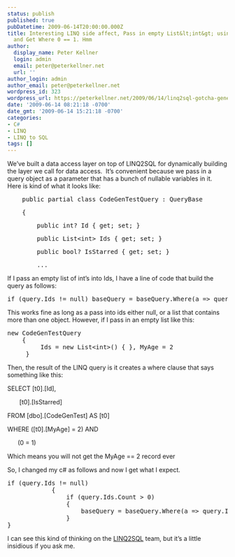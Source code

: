 ```yaml
---
status: publish
published: true
pubDatetime: 2009-06-14T20:00:00.000Z
title: Interesting LINQ side affect, Pass in empty List&lt;int&gt; using Contains
  and Get Where 0 == 1. Hmm
author:
  display_name: Peter Kellner
  login: admin
  email: peter@peterkellner.net
  url: ''
author_login: admin
author_email: peter@peterkellner.net
wordpress_id: 323
wordpress_url: https://peterkellner.net/2009/06/14/linq2sql-gotcha-generic-list/
date: '2009-06-14 08:21:18 -0700'
date_gmt: '2009-06-14 15:21:18 -0700'
categories:
- C#
- LINQ
- LINQ to SQL
tags: []
---
```

<p>We’ve built a data access layer on top of LINQ2SQL for dynamically building the layer we call for data access.&#160; It’s convenient because we pass in a query object as a parameter that has a bunch of nullable variables in it.&#160; Here is kind of what it looks like:</p>
<div class="csharpcode">
<pre class="alt">    <span class="kwrd">public</span> <span class="kwrd">partial</span> <span class="kwrd">class</span> CodeGenTestQuery : QueryBase</pre>
<pre>    {</pre>
<pre class="alt">        <span class="kwrd">public</span> <span class="kwrd">int</span>? Id { get; set; }</pre>
<pre>        <span class="kwrd">public</span> List&lt;<span class="kwrd">int</span>&gt; Ids { get; set; }</pre>
<pre class="alt">        <span class="kwrd">public</span> <span class="kwrd">bool</span>? IsStarred { get; set; }</pre>
<pre>        ...</pre>
</div>
<style type="text/css">
<p>.csharpcode, .csharpcode pre<br />
{<br />
	font-size: small;<br />
	color: black;<br />
	font-family: consolas, "Courier New", courier, monospace;<br />
	background-color: #ffffff;<br />
	/*white-space: pre;*/<br />
}<br />
.csharpcode pre { margin: 0em; }<br />
.csharpcode .rem { color: #008000; }<br />
.csharpcode .kwrd { color: #0000ff; }<br />
.csharpcode .str { color: #006080; }<br />
.csharpcode .op { color: #0000c0; }<br />
.csharpcode .preproc { color: #cc6633; }<br />
.csharpcode .asp { background-color: #ffff00; }<br />
.csharpcode .html { color: #800000; }<br />
.csharpcode .attr { color: #ff0000; }<br />
.csharpcode .alt<br />
{<br />
	background-color: #f4f4f4;<br />
	width: 100%;<br />
	margin: 0em;<br />
}<br />
.csharpcode .lnum { color: #606060; }</style>
<p>If I pass an empty list of int’s into Ids, I have a line of code that build the query as follows:</p>
<p><!--more--></p>
<pre class="csharpcode"><span class="kwrd">if</span> (query.Ids != <span class="kwrd">null</span>) baseQuery = baseQuery.Where(a =&gt; query.Ids.Contains(a.Id));</pre>
<style type="text/css">
<p>.csharpcode, .csharpcode pre<br />
{<br />
	font-size: small;<br />
	color: black;<br />
	font-family: consolas, "Courier New", courier, monospace;<br />
	background-color: #ffffff;<br />
	/*white-space: pre;*/<br />
}<br />
.csharpcode pre { margin: 0em; }<br />
.csharpcode .rem { color: #008000; }<br />
.csharpcode .kwrd { color: #0000ff; }<br />
.csharpcode .str { color: #006080; }<br />
.csharpcode .op { color: #0000c0; }<br />
.csharpcode .preproc { color: #cc6633; }<br />
.csharpcode .asp { background-color: #ffff00; }<br />
.csharpcode .html { color: #800000; }<br />
.csharpcode .attr { color: #ff0000; }<br />
.csharpcode .alt<br />
{<br />
	background-color: #f4f4f4;<br />
	width: 100%;<br />
	margin: 0em;<br />
}<br />
.csharpcode .lnum { color: #606060; }</style>
<p>This works fine as long as a pass into ids either null, or a list that contains more than one object. However, if I pass in an empty list like this:</p>
<pre class="csharpcode"><span class="kwrd">new</span> CodeGenTestQuery
    {
         Ids = <span class="kwrd">new</span> List&lt;<span class="kwrd">int</span>&gt;() { }, MyAge = 2
     }</pre>
<style type="text/css">
<p>.csharpcode, .csharpcode pre<br />
{<br />
	font-size: small;<br />
	color: black;<br />
	font-family: consolas, "Courier New", courier, monospace;<br />
	background-color: #ffffff;<br />
	/*white-space: pre;*/<br />
}<br />
.csharpcode pre { margin: 0em; }<br />
.csharpcode .rem { color: #008000; }<br />
.csharpcode .kwrd { color: #0000ff; }<br />
.csharpcode .str { color: #006080; }<br />
.csharpcode .op { color: #0000c0; }<br />
.csharpcode .preproc { color: #cc6633; }<br />
.csharpcode .asp { background-color: #ffff00; }<br />
.csharpcode .html { color: #800000; }<br />
.csharpcode .attr { color: #ff0000; }<br />
.csharpcode .alt<br />
{<br />
	background-color: #f4f4f4;<br />
	width: 100%;<br />
	margin: 0em;<br />
}<br />
.csharpcode .lnum { color: #606060; }</style>
<p>Then, the result of the LINQ query is it creates a where clause that says something like this:</p>
<p><span class="kwrd">SELECT</span> [t0].[Id],</p>
<p>&#160;&#160;&#160;&#160;&#160;&#160; [t0].[IsStarred]</p>
<p><span class="kwrd">FROM</span> [dbo].[CodeGenTest] <span class="kwrd">AS</span> [t0]</p>
<p><span class="kwrd">WHERE</span> ([t0].[MyAge] = 2) <span class="kwrd">AND</span></p>
<p>&#160;&#160;&#160;&#160;&#160; (0 = 1)</p>
<p>Which means you will not get the MyAge == 2 record ever</p>
<p>So, I changed my c# as follows and now I get what I expect.</p>
<pre class="csharpcode"><span class="kwrd">if</span> (query.Ids != <span class="kwrd">null</span>)
            {
                <span class="kwrd">if</span> (query.Ids.Count &gt; 0)
                {
                    baseQuery = baseQuery.Where(a =&gt; query.Ids.Contains(a.Id));
                }
}</pre>
<p>
  </p>
<style type="text/css">
<p>.csharpcode, .csharpcode pre<br />
{<br />
	font-size: small;<br />
	color: black;<br />
	font-family: consolas, "Courier New", courier, monospace;<br />
	background-color: #ffffff;<br />
	/*white-space: pre;*/<br />
}<br />
.csharpcode pre { margin: 0em; }<br />
.csharpcode .rem { color: #008000; }<br />
.csharpcode .kwrd { color: #0000ff; }<br />
.csharpcode .str { color: #006080; }<br />
.csharpcode .op { color: #0000c0; }<br />
.csharpcode .preproc { color: #cc6633; }<br />
.csharpcode .asp { background-color: #ffff00; }<br />
.csharpcode .html { color: #800000; }<br />
.csharpcode .attr { color: #ff0000; }<br />
.csharpcode .alt<br />
{<br />
	background-color: #f4f4f4;<br />
	width: 100%;<br />
	margin: 0em;<br />
}<br />
.csharpcode .lnum { color: #606060; }</style>
<style type="text/css">
<p>.csharpcode, .csharpcode pre<br />
{<br />
	font-size: small;<br />
	color: black;<br />
	font-family: consolas, "Courier New", courier, monospace;<br />
	background-color: #ffffff;<br />
	/*white-space: pre;*/<br />
}<br />
.csharpcode pre { margin: 0em; }<br />
.csharpcode .rem { color: #008000; }<br />
.csharpcode .kwrd { color: #0000ff; }<br />
.csharpcode .str { color: #006080; }<br />
.csharpcode .op { color: #0000c0; }<br />
.csharpcode .preproc { color: #cc6633; }<br />
.csharpcode .asp { background-color: #ffff00; }<br />
.csharpcode .html { color: #800000; }<br />
.csharpcode .attr { color: #ff0000; }<br />
.csharpcode .alt<br />
{<br />
	background-color: #f4f4f4;<br />
	width: 100%;<br />
	margin: 0em;<br />
}<br />
.csharpcode .lnum { color: #606060; }</style>
<p>I can see this kind of thinking on the <a href="http://msdn.microsoft.com/en-us/library/bb425822.aspx">LINQ2SQL</a> team, but it’s a little insidious if you ask me.</p>
